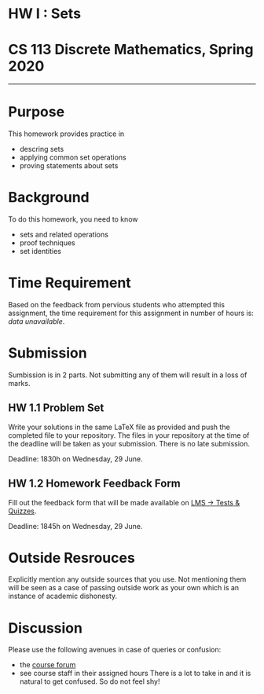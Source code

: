 # HW I : Sets
# CS 113 Discrete Mathematics, Spring 2020
-------
# Purpose
This homework provides practice in
- descring sets
- applying common set operations
- proving statements about sets

# Background
To do this homework, you need to know
- sets and related operations
- proof techniques
- set identities

# Time Requirement
Based on the feedback from pervious students who attempted this assignment, the time requirement for this assignment in number of hours is: _data unavailable_.

# Submission
Sumbission is in 2 parts. Not submitting any of them will result in a loss of marks.
## HW 1.1 Problem Set
Write your solutions in the same LaTeX file as provided and push the completed file to your repository. The files in your repository at the time of the deadline will be taken as your submission. There is no late submission.

Deadline: 1830h on Wednesday, 29 June.
## HW 1.2 Homework Feedback Form
Fill out the feedback form that will be made available on [LMS -> Tests & Quizzes](https://lms.habib.edu.pk/x/4ODlfy).

Deadline: 1845h on Wednesday, 29 June.

# Outside Resrouces
Explicitly mention any outside sources that you use. Not mentioning them will be seen as a case of passing outside work as your own which is an instance of academic dishonesty.

# Discussion
Please use the following avenues in case of queries or confusion:
- the [course forum](https://habibedu.workplace.com/groups/1213569312364085/)
- see course staff in their assigned hours
There is a lot to take in and it is natural to get confused. So do not feel shy!

